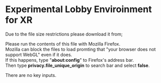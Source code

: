 <h1>Experimental Lobby Enviroinment for XR</h1>

Due to the file size restrictions please download it from;


Please run the contents of this file with Mozilla Firefox.<br> 
Mozilla can block the files to load promting that "your browser does not support WebGL" even if it does.<br>
If this happens, type "<b>about:config</b>" to Firefox's address bar.<br>
Then type <b>privacy.file_unique_origin</b> to search bar and select <b>false</b>.

There are no key inputs.
